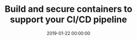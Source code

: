 ---
title: 'Build and secure containers to support your CI/CD pipeline'
description: >
 Today CI/CD servers support containers. However, in some restricted environments, people are not willing to shift the responsibility to create the containers to the development teams. Based on a recent assignment at a customer, it shows a way to allow teams to create their own build & deploy containers and at the same time maintain a level of security, paramount for a financial organisation.
conference: 'Xevia Knowledge Exchange'
type: 'talk'
location: 'Hilversum, The Netherlands'
website: 'https://xke.xebia.com'
slides: 'https://speakerdeck.com/player/3c23ea7402654148b83357b03e034cb1'
date: 2019-01-22 00:00:00
featured_image: 'https://speakerd.s3.amazonaws.com/presentations/3c23ea7402654148b83357b03e034cb1/slide_0.jpg?11583309'
---